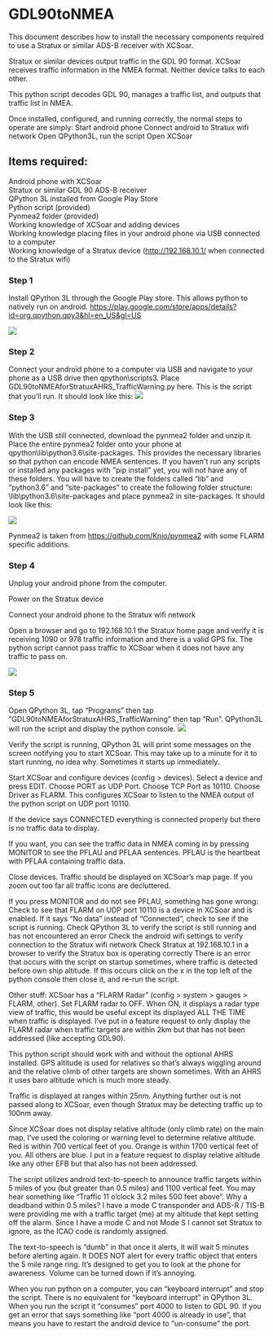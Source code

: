# GDL90toNMEA

This document describes how to install the necessary components required to use a Stratux or similar ADS-B receiver with XCSoar.

Stratux or similar devices output traffic in the GDL 90 format. XCSoar receives traffic information in the NMEA format. Neither device talks to each other.

This python script decodes GDL 90, manages a traffic list, and outputs that traffic list in NMEA.

Once installed, configured, and running correctly, the normal steps to operate are simply:
Start android phone
Connect android to Stratux wifi network
Open QPython3L, run the script
Open XCSoar


## Items required:  
Android phone with XCSoar  
Stratux or similar GDL 90 ADS-B receiver  
QPython 3L installed from Google Play Store  
Python script (provided)  
Pynmea2 folder (provided)  
Working knowledge of XCSoar and adding devices  
Working knowledge placing files in your android phone via USB connected to a computer  
Working knowledge of a Stratux device (http://192.168.10.1/ when connected to the Stratux wifi)



### Step 1 
Install QPython 3L through the Google Play store. This allows python to natively run on android.
https://play.google.com/store/apps/details?id=org.qpython.qpy3&hl=en_US&gl=US

![](images/image5.png)

### Step 2
Connect your android phone to a computer via USB and navigate to your phone as a USB drive then qpython\scripts3. Place GDL90toNMEAforStratuxAHRS_TrafficWarning.py here. This is the script that you’ll run.
It should look like this:
![](images/image10.png)

### Step 3
With the USB still connected, download the pynmea2 folder and unzip it. Place the entire pynmea2 folder onto your phone at qpython\lib\python3.6\site-packages. This provides the necessary libraries so that python can encode NMEA sentences. If you haven't run any scripts or installed any packages with "pip install" yet, you will not have any of these folders. You will have to create the folders called “lib” and “python3.6” and “site-packages” to create the following folder structure: \lib\python3.6\site-packages and place pynmea2 in site-packages.
It should look like this:

![](images/image3.png)

Pynmea2 is taken from https://github.com/Knio/pynmea2 with some FLARM specific additions.


### Step 4
Unplug your android phone from the computer.

Power on the Stratux device

Connect your android phone to the Stratux wifi network

Open a browser and go to 192.168.10.1 the Stratux home page and verify it is receiving 1090 or 978 traffic information and there is a valid GPS fix. The python script cannot pass traffic to XCSoar when it does not have any traffic to pass on.

  ![](images/image1.png)

### Step 5
Open QPython 3L, tap “Programs” then tap “GDL90toNMEAforStratuxAHRS_TrafficWarning” then tap “Run”. QPython3L will run the script and display the python console.
  ![](images/image11.png)



Verify the script is running, QPython 3L will print some messages on the screen notifying you to start XCSoar. This may take up to a minute for it to start running, no idea why. Sometimes it starts up immediately.


Start XCSoar and configure devices (config > devices). Select a device and press EDIT. Choose PORT as UDP Port. Choose TCP Port as 10110. Choose Driver as FLARM. This configures XCSoar to listen to the NMEA output of the python script on UDP port 10110.




If the device says CONNECTED everything is connected properly but there is no traffic data to display. 


If you want, you can see the traffic data in NMEA coming in by pressing MONITOR to see the PFLAU and PFLAA sentences. PFLAU is the heartbeat with PFLAA containing traffic data.



Close devices. Traffic should be displayed on XCSoar’s map page. If you zoom out too far all traffic icons are decluttered.

If you press MONITOR and do not see PFLAU, something has gone wrong:
Check to see that FLARM on UDP port 10110 is a device in XCSoar and is enabled. If it says “No data” instead of “Connected”, check to see if the script is running.
Check QPython 3L to verify the script is still running and has not encountered an error
Check the android wifi settings to verify connection to the Stratux wifi network
Check Stratux at 192.168.10.1 in a browser to verify the Stratux box is operating correctly
There is an error that occurs with the script on startup sometimes, where traffic is detected before own ship altitude. If this occurs click on the x in the top left of the python console then close it, and re-run the script.



Other stuff:
XCSoar has a “FLARM Radar” (config > system > gauges > FLARM, other). Set FLARM radar to OFF. When ON, it displays a radar type view of traffic, this would be useful except its displayed ALL THE TIME when traffic is displayed. I’ve put in a feature request to only display the FLARM radar when traffic targets are within 2km but that has not been addressed (like accepting GDL90).

This python script should work with and without the optional AHRS installed. GPS altitude is used for relatives so that’s always wiggling around and the relative climb of other targets are shown sometimes. With an AHRS it uses baro altitude which is much more steady.

Traffic is displayed at ranges within 25nm. Anything further out is not passed along to XCSoar, even though Stratux may be detecting traffic up to 100nm away.

Since XCSoar does not display relative altitude (only climb rate) on the main map, I’ve used the coloring or warning level to determine relative altitude. Red is within 700 vertical feet of you. Orange is within 1700 vertical feet of you. All others are blue. I put in a feature request to display relative altitude like any other EFB but that also has not been addressed.

The script utilizes android text-to-speech to announce traffic targets within 5 miles of you (but greater than 0.5 miles) and 1100 vertical feet. You may hear something like “Traffic 11 o’clock 3.2 miles 500 feet above”. Why a deadband within 0.5 miles? I have a mode C transponder and ADS-R / TIS-B were providing me with a traffic target (me) at my altitude that kept setting off the alarm. Since I have a mode C and not Mode S I cannot set Stratux to ignore, as the ICAO code is randomly assigned.

The text-to-speech is “dumb” in that once it alerts, it will wait 5 minutes before alerting again. It DOES NOT alert for every traffic object that enters the 5 mile range ring. It’s designed to get you to look at the phone for awareness. Volume can be turned down if it’s annoying.

When you run python on a computer, you can “keyboard interrupt” and stop the script. There is no equivalent for “keyboard interrupt” in QPython 3L. When you run the script it “consumes” port 4000 to listen to GDL 90. If you get an error that says something like “port 4000 is already in use”, that means you have to restart the android device to “un-consume” the port.
